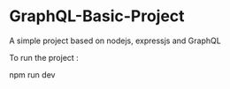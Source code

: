 # GraphQL-Basic-Project
A simple project based on nodejs, expressjs and GraphQL 


To run the project : 

npm run dev
